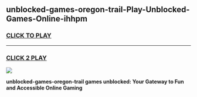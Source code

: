 
## unblocked-games-oregon-trail-Play-Unblocked-Games-Online-ihhpm
<h3>
<a href="https://premium76.site?title=unblocked-games-oregon-trail&ref=24A">CLICK TO PLAY</a></h3>
<hr>

<h3>
<a href="https://premium76.site?title=unblocked-games-oregon-trail&ref=24A">CLICK 2 PLAY</a>
  
</h3>

<a href="https://premium76.site?title=unblocked-games-oregon-trail&ref=24A"><img src="https://clearcache.store/games.png"></a>


**unblocked-games-oregon-trail games unblocked: Your Gateway to Fun and Accessible Online Gaming**
